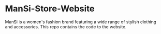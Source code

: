 # ManSi-Store-Website
ManSi is a women's fashion brand featuring a wide range of stylish clothing and accessories. This repo contains the code to the website.
